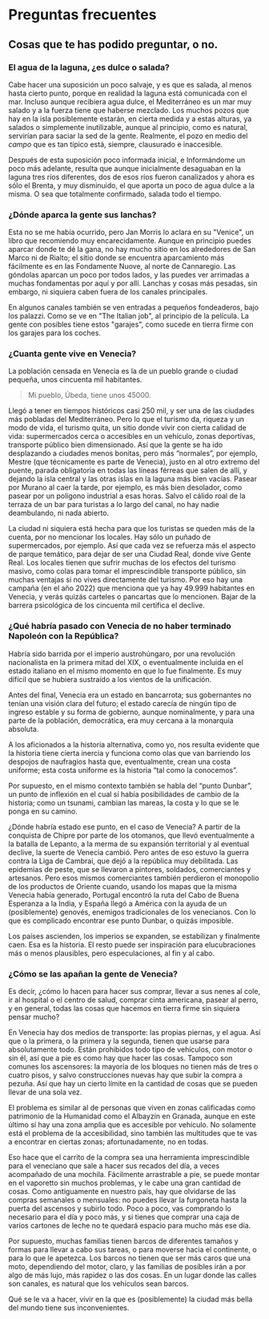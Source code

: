 # Preguntas frecuentes
## Cosas que te has podido preguntar, o no.

### El agua de la laguna, ¿es dulce o salada?

Cabe hacer una suposición un poco salvaje, y es que es salada, al
menos hasta cierto punto, porque en realidad la laguna está comunicada
con el mar. Incluso aunque recibiera agua dulce, el Mediterráneo es un
mar muy salado y a la fuerza tiene que haberse mezclado. Los muchos
pozos que hay en la isla posiblemente estarán, en cierta medida y a
estas alturas, ya salados o simplemente inutilizable, aunque al
principio, como es natural, servirían para saciar la sed de la
gente. Realmente, el pozo en medio del *campo* que es tan típico está,
siempre, clausurado e inaccesible.

Después de esta suposición poco informada inicial, e Informándome un
poco más adelante, resulta que aunque inicialmente desaguaban en la
laguna tres ríos diferentes, dos de esos ríos fueron canalizados y
ahora es sólo el Brenta, y muy disminuido, el que aporta un poco de
agua dulce a la misma. O sea que totalmente confirmado, salada todo el
tiempo.

### ¿Dónde aparca la gente sus lanchas?

Esta no se me había ocurrido, pero Jan Morris lo aclara en su "Venice", un libro
que recomiendo muy encarecidamente. Aunque en principio puedes aparcar donde te
dé la gana, no hay mucho sitio en los alrededores de San Marco ni de Rialto; el
sitio donde se encuentra aparcamiento más fácilmente es en las Fondamente Nuove,
al norte de Cannaregio. Las góndolas aparcan un poco por todos lados, y las
puedes ver arrimadas a muchas fondamentas por aquí y por allí. Lanchas y cosas
más pesadas, sin embargo, ni siquiera caben fuera de los canales principales.

En algunos canales también se ven entradas a pequeños fondeaderos, bajo los
palazzi. Como se ve en "The Italian job", al principio de la película. La gente
con posibles tiene estos "garajes", como sucede en tierra firme con los garajes
para los coches.

### ¿Cuanta gente vive en Venecia?

La población censada en Venecia es la de un pueblo grande o ciudad pequeña, unos
cincuenta mil habitantes.

> Mi pueblo, Úbeda, tiene unos 45000.

Llegó a tener en tiempos históricos casi 250 mil, y ser una de las ciudades más
pobladas del Mediterráneo. Pero lo que el turismo da, riqueza y un modo de vida,
el turismo quita, un sitio donde vivir con cierta calidad de vida: supermercados
cerca o accesibles en un vehículo, zonas deportivas, transporte público bien
dimensionado. Así que la gente se ha ido desplazando a ciudades menos bonitas,
pero más “normales”, por ejemplo, Mestre (que técnicamente es parte de
Venecia), justo en al otro extremo del puente,
parada obligatoria en todas las líneas férreas que salen de allí, y dejando la
isla central y las otras islas en la laguna más bien vacías. Pasear por Murano
al caer la tarde, por ejemplo, es más bien desolador, como pasear por un
polígono industrial a esas horas. Salvo el cálido roal de la terraza de un bar
para turistas a lo largo del canal, no hay nadie deambulando, ni nada
abierto.

La ciudad ni siquiera está hecha para que los turistas se queden más
de la cuenta, por no mencionar los locales. Hay sólo un puñado de
supermercados, por ejemplo. Así que cada vez se refuerza más el
aspecto de parque temático, para dejar de ser una Ciudad Real, donde
vive Gente Real. Los locales tienen que sufrir muchas de los efectos
del turismo masivo, como colas para tomar el imprescindible transporte
público, sin muchas ventajas si no vives directamente del turismo. Por
eso hay una campaña (en el año 2022) que menciona que ya hay 49.999
habitantes en Venecia, y verás quizás carteles o pancartas que lo
mencionen. Bajar de la barrera psicológica de los cincuenta mil
certifica el declive.

### ¿Qué habría pasado con Venecia de no haber terminado Napoleón con la República?

Habría sido barrida por el imperio austrohúngaro, por una revolución
nacionalista en la primera mitad del XIX, o eventualmente incluida en
el estado italiano en el mismo momento en que lo fue finalmente. Es
muy difícil que se hubiera sustraído a los vientos de la unificación.

Antes del final, Venecia era un estado en bancarrota; sus gobernantes
no tenían una visión clara del futuro; el estado carecía de ningún
tipo de ingreso estable y su forma de gobierno, aunque nominalmente, y
para una parte de la población, democrática, era muy cercana a la
monarquía absoluta.

A los aficionados a la historia alternativa, como yo, nos resulta evidente que
la historia tiene cierta inercia y funciona como olas que van barriendo los
despojos de naufragios hasta que, eventualmente, crean una costa uniforme; esta
costa uniforme es la historia “tal como la conocemos”.

Por supuesto, en el mismo contexto también se habla del “punto Dunbar”, un punto
de inflexión en el cual sí había posibilidades de cambio de la historia; como un
tsunami, cambian las mareas, la costa y lo que se le ponga en su camino.

¿Dónde habría estado ese punto, en el caso de Venecia? A partir de la
conquista de Chipre por parte de los otomanos, que llevó eventualmente
a la batalla de Lepanto, a la merma de su expansión territorial y al
eventual declive, la suerte de Venecia cambió. Pero antes de eso
estuvo la guerra contra la Liga de Cambrai, que dejó a la república
muy debilitada. Las epidemias de peste, que se llevaron a pintores,
soldados, comerciantes y artesanos. Pero esos mismos comerciantes
también perdieron el monopolio de los productos de Oriente cuando,
usando los mapas que la misma Venecia había generado, Portugal
encontró la ruta del Cabo de Buena Esperanza a la India, y España
llegó a América con la ayuda de un (posiblemente) genovés, enemigos
tradicionales de los venecianos. Con lo que es complicado encontrar
ese punto Dunbar, o quizás imposible.

Los países ascienden, los imperios se expanden, se estabilizan y finalmente
caen. Esa es la historia. El resto puede ser inspiración para elucubraciones más
o menos plausibles, pero especulaciones, al fin y al cabo.

### ¿Cómo se las apañan la gente de Venecia?

Es decir, ¿cómo lo hacen para hacer sus comprar, llevar a sus nenes al cole, ir
al hospital o el centro de salud, comprar cinta americana, pasear al perro, y en
general, todas las cosas que hacemos en tierra firme sin siquiera pensar mucho?

En Venecia hay dos medios de transporte: las propias piernas, y el agua. Así que
o la primera, o la primera y la segunda, tienen que usarse para absolutamente
todo. Están prohibidos todo tipo de vehículos, con motor o sin él, así que a pie
es como hay que hacer las cosas. Tampoco son comunes los ascensores: la mayoría
de los bloques no tienen más de tres o cuatro pisos, y salvo construcciones
nuevas hay que subir la compra a pezuña. Así que hay un cierto límite en la
cantidad de cosas que se pueden llevar de una sola vez.

El problema es similar al de personas que viven en zonas calificadas como patrimonio de la
Humanidad como el Albayzín en Granada, aunque en este último sí hay una zona
amplia que es accesible por vehículo. No solamente está el problema de la
accesibilidad, sino también las multitudes que te vas a encontrar en ciertas
zonas; afortunadamente, no en todas.

Eso hace que el carrito de la compra sea una herramienta imprescindible para el
veneciano que sale a hacer sus recados del día, a veces acompañado de una
mochila. Fácilmente arrastrable a pie, se puede montar en el vaporetto sin
muchos problemas, y le cabe una gran cantidad de cosas. Como antiguamente en
nuestro país, hay que olvidarse de las compras semanales o mensuales: no puedes
llevar la furgoneta hasta la puerta del ascensos y subirlo todo. Poco a poco,
vas comprando lo necesario para el día y poco más, y si tienes que comprar una
caja de varios cartones de leche no te quedará espacio para mucho más ese día.

Por supuesto, muchas familias tienen barcos de diferentes tamaños y formas para
llevar a cabo sus tareas, o para moverse hacia el continente, o para lo que le
apetezca. Los barcos no tienen que ser más caros que una moto, dependiendo del
motor, claro, y las familias de posibles irán a por algo de más lujo, más
rapidez o las dos cosas. En un lugar donde las calles son canales, es natural
que los vehículos sean barcos.

Qué se le va a hacer, vivir en la que es (posiblemente) la ciudad más bella del
mundo tiene sus inconvenientes.


